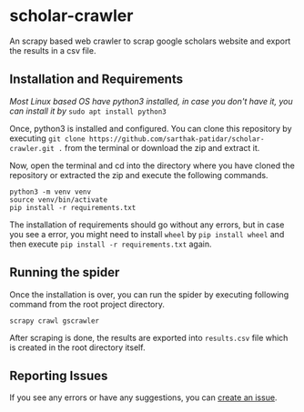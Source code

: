 # scholar-crawler
An scrapy based web crawler to scrap google scholars website and export the results in a csv file.

## Installation and Requirements

*Most Linux based OS have python3 installed, in case you don't have it, you can install it by*
`sudo apt install python3`

Once, python3 is installed and configured. You can clone this repository by executing `git clone https://github.com/sarthak-patidar/scholar-crawler.git .` from the terminal or download the zip and extract it.

Now, open the terminal and cd into the directory where you have cloned the repository or extracted the zip and execute the following commands.

```
python3 -m venv venv
source venv/bin/activate
pip install -r requirements.txt
```

The installation of requirements should go without any errors, but in case you see a error, you might need to install `wheel` by
`pip install wheel` and then execute `pip install -r requirements.txt` again.

## Running the spider

Once the installation is over, you can run the spider by executing following command from the root project directory.

`scrapy crawl gscrawler`

After scraping is done, the results are exported into `results.csv` file which is created in the root directory itself.


## Reporting Issues

If you see any errors or have any suggestions, you can [create an issue](https://github.com/sarthak-patidar/scholar-crawler/issues).
